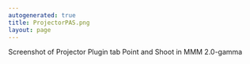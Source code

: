 ```yaml
---
autogenerated: true
title: ProjectorPAS.png
layout: page
---
```


Screenshot of Projector Plugin tab Point and Shoot in MMM 2.0-gamma
